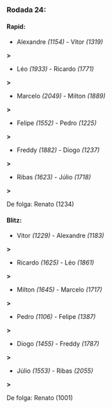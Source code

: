 ### Rodada 24:

#### Rapid:

* Alexandre *(1154)*     -     Vitor *(1319)*

 **>** 
* Léo *(1933)*     -     Ricardo *(1771)*

 **>** 
* Marcelo *(2049)*     -     Milton *(1889)*

 **>** 
* Felipe *(1552)*     -     Pedro *(1225)*

 **>** 
* Freddy *(1882)*     -     Diogo *(1237)*

 **>** 
* Ribas *(1623)*     -     Júlio *(1718)*

 **>** 

De folga: Renato (1234)

#### Blitz:

* Vitor *(1229)*     -     Alexandre *(1183)*

 **>** 
* Ricardo *(1625)*     -     Léo *(1861)*

 **>** 
* Milton *(1645)*     -     Marcelo *(1717)*

 **>** 
* Pedro *(1106)*     -     Felipe *(1387)*

 **>** 
* Diogo *(1455)*     -     Freddy *(1787)*

 **>** 
* Júlio *(1553)*     -     Ribas *(2055)*

 **>** 

De folga: Renato (1001)

